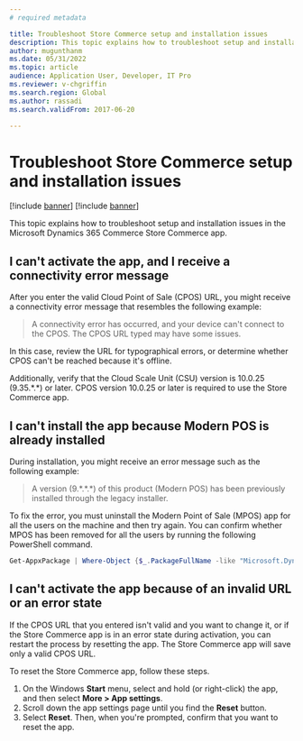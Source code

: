 ```yaml
---
# required metadata

title: Troubleshoot Store Commerce setup and installation issues
description: This topic explains how to troubleshoot setup and installation issues in the Microsoft Dynamics 365 Commerce Store Commerce app.
author: mugunthanm
ms.date: 05/31/2022
ms.topic: article
audience: Application User, Developer, IT Pro
ms.reviewer: v-chgriffin
ms.search.region: Global
ms.author: rassadi
ms.search.validFrom: 2017-06-20

---
```


# Troubleshoot Store Commerce setup and installation issues

[!include [banner](../includes/banner.md)]
[!include [banner](../includes/preview-banner.md)]

This topic explains how to troubleshoot setup and installation issues in the Microsoft Dynamics 365 Commerce Store Commerce app.

## I can't activate the app, and I receive a connectivity error message

After you enter the valid Cloud Point of Sale (CPOS) URL, you might receive a connectivity error message that resembles the following example:

> A connectivity error has occurred, and your device can't connect to the CPOS. The CPOS URL typed may have some issues.

In this case, review the URL for typographical errors, or determine whether CPOS can't be reached because it's offline.

Additionally, verify that the Cloud Scale Unit (CSU) version is 10.0.25 (9.35.\*.\*) or later. CPOS version 10.0.25 or later is required to use the Store Commerce app.

## I can't install the app because Modern POS is already installed

During installation, you might receive an error message such as the following example:

> A version (9.\*.\*.\*) of this product (Modern POS) has been previously installed through the legacy installer.

To fix the error, you must uninstall the Modern Point of Sale (MPOS) app for all the users on the machine and then try again. You can confirm whether MPOS has been removed for all the users by running the following PowerShell command.

```PowerShell
Get-AppxPackage | Where-Object {$_.PackageFullName -like "Microsoft.Dynamics.*.Pos"} | Remove-AppxPackage -Allusers
```

## I can't activate the app because of an invalid URL or an error state

If the CPOS URL that you entered isn't valid and you want to change it, or if the Store Commerce app is in an error state during activation, you can restart the process by resetting the app. The Store Commerce app will save only a valid CPOS URL.

To reset the Store Commerce app, follow these steps.

1. On the Windows **Start** menu, select and hold (or right-click) the app, and then select **More \> App settings**.
2. Scroll down the app settings page until you find the **Reset** button.
3. Select **Reset**. Then, when you're prompted, confirm that you want to reset the app.

